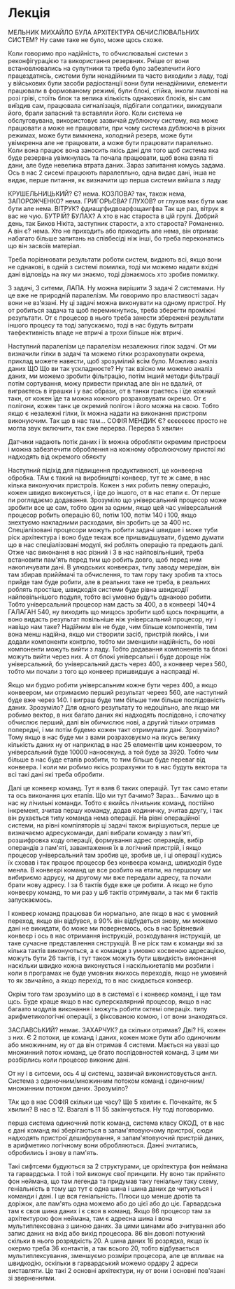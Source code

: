 # Лекція

МЕЛЬНИК МИХАЙЛО БУЛА АРХІТЕКТУРА ОБЧИСЛЮВАЛЬНИХ СИСТЕМ? Ну саме таке не було, може щось схоже.

Коли говоримо про надійність, то обчислювальні системи з реконфігурацією та використання резервних. Рніше от вони встановлювались на супутники та треба було забезпечити його працездатнсіь, системи були ненадійними та часто виходили з ладу, тоді у військових були засоби радіостанції вони були ненадійними, елементи працювали в формованому режимі, були блокі, стійка, інколи лампові на розі гріві, стоїть блок та велика кількість однакових блоків, він сам виїздив сам, працювала сигналізація, підбігали солдатики, викидували його, брали запасний та вставляли його. Коли система не обслуговувана, використовує зазвичай дублюючу систему, яка може працювати а може не працювати, при чому система дублююча в різних режимах, може бути вимкнена, холодний резерв, може бути увімкренна але не працювати, а може бути працювати паралельно. Коли вона працює вона заносить якісь дані для того щоб система яка буде резервна увімкнулась та почала працювати, щоб вона взяла ті дани, але буде невелика втрата даних. Зараз запитання комусь задама. Ось в нас 2 сисемі працюють паралепльно, одна видає дані, інша не видає, перше питання, як визначити що перша системи вийшла з ладу

КРУШЕЛЬНИЦЬКИЙ? Є? нема. КОЗЛОВА? так, також нема, ЗАПОРОЖЧЕНКО? нема. ГРИГОРЬЄВА? ГЛУХОВ? от глухов має бути має бути але нема. ВІТРУК? фдиащгфидвоарфзщаигфва Так ще раз, вітрук я вас не чую. БУТРІЙ? БУЛАХ? А хто в нас староста в цій групі. Добрий день, так Биков Нікіта, заступник старости, а хто староста? Романенко. А він є? нема. Хто не приходить або приходить але нема, він отримає набагато більше запитань на співбесіді ніж інші, бо треба переконатись що він засвоїв матеріал.

Треба порівнювати результати роботи систем, видають всі, якщо вони не однакові, в одній з системі помилка, тоді ми можемо надати вхідні дані відповідь на яку ми знаємо, тоді дізнаємось хто зробив помилку.

3 задачі, 3 ситеми, ЛАПА. Ну можна вирішити 3 задачі 2 системами. Ну це вже не природній паралелізм. Ми говоримо про властивості задач вони не вз'язані. Ну ці задачі можна виконувати на одному пристрої. Ну от робиться задача та щоб перемикнутись, треба зберегти проміжні результати. От є процесор в нього треба занести збережені результати іншого процесу та тоді запускаємо, тоді в нас будуть витрати таефективність впаде не втричі а трохи більше ніж втричі.

Наступний паралелізм це паралелізм незалежних гілок задачі. От ми визначили гілки в задачі та можемо гілки розраховувати окрема, приклад можете навести, щоб зрозумілий всім було. Можливо аналіз даних ЩО Що ви так ускладнюєте? Ну так взісно ми можемо аналіз даних, ми можемо зробити фільтрацію, потім інший методи фільтрації потім сортування, можу привести приклад але він не вдалий, от виграєтесь в іграшки і у вас образи, от в танки граєтесь і їде кожний такн, от кожен їде та можна кожного розраховувати окремо. От є полігони, кожен танк це окремий полігон і його можна на свою. Тобто якщо є незалежні гілки, їх можна надати на виконання пристроям виконуючим. Так що в нас там... СОФІЯ МЕНДИК Є? єєєєєєєє просто не могла звук включити, так вже перерва. Перерва 5 хвилин

Датчики надають потік даних і їх можна обробляти окремим пристроєм і можна забезпечити оброблення на кожному обролюючому пристої які надходять від окремого обяєкту

Наступний підіхід для підвищення продуктивності, це конвеерна обробка. ТАм є такий на виробництві конвеєр, тут те ж саме, в нас кілька виконуючих пристроїв. Кожен з них робить певну операцію, кожен швидко виконується, і іде до іншого, от в нас етапи є. От перше пи роглядаємо додавання. Зрозуміло що універсальний процесор може зробити все це сам, тобто один за одним, якщо цей час універсальний процесор робить операцію 60, потім 100, потім 140 і 100, якщо знехтуємо накладними расходами, він зробить це за 400 нс. Спеціалізовані процесори можуть робити задачі швидше і може туби ріск архітектура і воно буде текаж все пришвидшувати, будемо думати що в нас спеціалізовані модулі, які роблять операцію та предають далі. Отже час виконання в нас різний і 3 в нас найповільніший, треба встановити пам'ять перед тим що робить довго, щоб перед ним накопичувати дані. В улюдських конвеєрах, типу заводу мередіан, він там збирав прийймачі та обчислення, то там гору таку зробив та хтось прийде там буде робити, але в реальних таке не треба, в реальних роблять простіше, швидкодія системи буде рівна швидкодії найповільнішого подуля, тобто всі умовно будуть однаково робити. Тобто універсальний процесор нам дасть за 400, а в конвеері 140*4 ГАЛАГАН 540, ну виходить що мищось зробити щоб щось покращити, а воно видасть результат повільніше ніж універсальний процесор, ну і навіщо нам таке? Надійним він не буде, чим більше компонентів, тим вона менш надійна, якщо ми створили засіб, пристрій якийсь, і ми додали компоненти контрлю, тобто ми зменшили надійність, бо нові компоненти можуть вийти з ладу. Тобто додавання компонентів та блокі можуть вийти через них. А от блокі універсальні і буде дороще ніж універсальний, бо універсальний дасть через 400, а конвеер через 560, тобто ми почали з того що конвеер пришвидшує а насправді ні.

Якщо ми будмо робити універсальним кожне бути через 400, а якщо конвеером, ми отримаємо перший результат череез 560, але наступний буде вже через 140. І виграш буде тим більше тим більше послідовність даних. Зрозуміло? Для одного результату то недоцільно, але якщо ми робимо вектор, в них багато даних які надходять послідовно, і спочатку обчислює перший, далі він обичислює нові, а другий тільки отримав попередні, і ми потім будемо кожен такт отримувати дані. Зрозуміло? Тому якщо в нас буде ми з вами розраховуємо на якусь велику кількість даних ну от наприклад в нас 25 елементів цим конвеером, то універсальний буде 10000 наносекунд. а той буде за 3920. Тобто чим більше в нас буде етапів розбити, то тим більше буде переваг від конвеера. І коли ми робимо якісь розрахунки то в нас будуть вектора та всі такі дані які треба обробити.

Далі це конвеєр команд. Тут я взяв 6 таких операцій. Тут так само етапи та ось виконання цих етапів. Що ми тут бачимо? Зараз... Бачимо що в нас ну лічильні команди. Тобто є якийсь лічильник команд, постійно інкремент, зчитав першу команду, додав кодиничку, зчитав другу, і так він рухається типу команда нема операції. На рівні операційної системи, на рівні компіляторів ці задачі  також вирішуються, перше це визначаємо адресукоманди, далі вибрали команду з пам'яті, розшифровка коду операції, формування адрес операндів, вибір операндів з пам'яті, завантаження їх в логічний пристрій, і якщо процесор універсальний там зробив це, зробив це, і ці операції кудись їх сховав і так працює процесор без конвеєра команд, швидкодія буде менла. В конвеєрі команд це все розбито на етапи, на першому ми вибириємо адрусу, на другому ми вже передали адресу, та почали брати нову адресу. І за 6 тактів буде вже це робити. А якщо не було конвеєру команд, то ми раз у ш6 тактів отримували, а так ми 6 тактів запускаємось.

І конвеєр команд працював би нормально, але якщо в нас є умовний переход, якщо він відбувся, в 90% він відбудеться знову, ми можемо дані не викидати, бо може ми повернемось, ось в нас 5рівневий конвеєр і ось в нас отримання інструкцій, розкодування інструкцій, це таке сучасне представлення  снструкцій. В не ріск там є команди які за кілька тактів виконуються, а є команди з умовно косвеною адресацією, можуть бути 26 тактів, і тут також можуть бути швидкість виконання наскільки швидко кожна виконується і наскількиетапів ми розбили і коли в програмах не буде умовних якихось переходів, якщо не умовинй то як звичайно, а якщо перехід, то в нас скидається конвеєр.

Окрім того там зрозуміло що в в системаї є і конвеєр команд, і ще там щсь. Буде краще якщо в нас суперскалярний процесор, якщо в нас багаато модулів виконання і можуть робити октемі операціх. типу арифметикологічні операції, з фіксованою комою, і от вони знаходяться.

ЗАСЛАВСЬКИЙ? немає. ЗАХАРЧУК? да скільки отримав? Дві? Ні, кожен з них. Є 2 потоки, це команд і даних, кожен може бути або одиночним або множинним, ну от да він отримав 4 системи. Мається на увазі що множинний поток команд, це бгато послідовностей команд. З цим ми розбірлись коли процесор викониє дані.

От ну і в ситсеми, ось 4 ці системц, зазвичай виконистовується англ. Система з одиночним/множинним потоком команд і одиночним/множинним потоком даних. Зрозуміло?

ТАк що в нас СОФІЯ скільки ще часу? Ще 5 хвилин є. Почекайте, як 5 хвилин? В нас в 12. Взагалі в 11 55 закінчується. Ну тоді поговоримо.

перша система одиночний потік команд, система класу ОКОД, от в нас є дані команд які зберігаються в запам'ятовуючому пристрої, сюди надходять пристрої дешифрування, я запам'ятовуючий пристрій даних, в арифметико логічному вони обробляються. Данні зчитались, обробились і знову в пам'ять.

Такі сифтсеми будуються за 2 структурами, це орхітектура фон неймана та гарвардська. І той і той виконує свої принципи. Ну воно так прийнято фон неймана, що там легенда та придумав таку геніальну таку схему, геніальність в тому що тут є одна шина і шина даних де читуються і команди і дані. І це вся геніальність. Плюси що менше дротів та доріжок, але пам'ять одна можемо або до цієї або до ціє. Гарвардська там є своя шина даних і є своя в команд. Якщо 86 процесор там за архітектурою фон неймана, там є адресна шина і вона мультиплексована з шиною даних. За цими шинами або зчитування або запис даних на вхід або вихід процесора. 86 він доволі потужний скільки в нього розрядкість 20. А шина даних 16 розрядка, якщо їх окермо треба 36 контактів, а так всього 20, тобто відбувається мультиплексування, зменшуємо розміри процесора, але це впливає на швидкодію, оскільки в гарвардський можемо ордару 2 адреси виставляти. Це такі 2 основні архітектури, ну от вони і основні пов'язані зі зверненнями.
